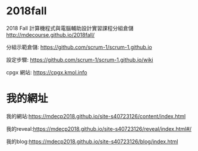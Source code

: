 # 2018fall
2018 Fall 計算機程式與電腦輔助設計實習課程分組倉儲
http://mdecourse.github.io/2018fall/

分組示範倉儲: https://github.com/scrum-1/scrum-1.github.io

設定步驟: https://github.com/scrum-1/scrum-1.github.io/wiki

cpgx 網站: https://cpgx.kmol.info
# 我的網址
我的網站:https://mdecp2018.github.io/site-s40723126/content/index.html

我的reveal:https://mdecp2018.github.io/site-s40723126/reveal/index.html#/

我的blog:https://mdecp2018.github.io/site-s40723126/blog/index.html
